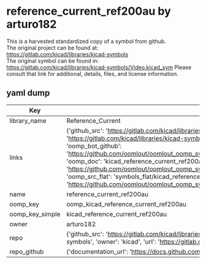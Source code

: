 # reference_current_ref200au by arturo182  
This is a harvested standardized copy of a symbol from github.  
The original project can be found at:  
https://gitlab.com/kicad/libraries/kicad-symbols  
The original symbol can be found in:
https://gitlab.com/kicad/libraries/kicad-symbols/Video.kicad_sym
Please consult that link for additional, details, files, and license information.  
## yaml dump  
| Key | Value |  
| --- | --- |  
| library_name | Reference_Current |  
| links | {'github_src': 'https://gitlab.com/kicad/libraries/kicad-symbols/Video.kicad_sym', 'github_src_repo': 'https://gitlab.com/kicad/libraries/kicad-symbols', 'oomp_bot': 'kicad_reference_current_ref200au/working', 'oomp_bot_github': 'https://github.com/oomlout/oomlout_oomp_symbol_bot/tree/main/kicad_reference_current_ref200au/working', 'oomp_doc': 'kicad_reference_current_ref200au/working', 'oomp_doc_github': 'https://github.com/oomlout/oomlout_oomp_symbol_doc/tree/main/kicad_reference_current_ref200au/working', 'oomp_src_flat': 'symbols_flat/kicad_reference_current_ref200au/working', 'oomp_src_flat_github': 'https://github.com/oomlout/oomlout_oomp_symbol_src/tree/main/kicad_reference_current_ref200au/working'} |  
| name | reference_current_ref200au |  
| oomp_key | oomp_kicad_reference_current_ref200au |  
| oomp_key_simple | kicad_reference_current_ref200au |  
| owner | arturo182 |  
| repo | {'github_src': 'https://gitlab.com/kicad/libraries/kicad-symbols/Video.kicad_sym', 'name': 'libraries/kicad-symbols', 'owner': 'kicad', 'url': 'https://gitlab.com/kicad/libraries/kicad-symbols'} |  
| repo_github | {'documentation_url': 'https://docs.github.com/rest/repos/repos#get-a-repository', 'message': 'Not Found'} |  

